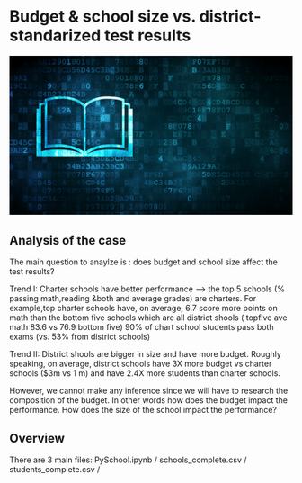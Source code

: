 # Budget & school size vs. district-standarized test results

![Education](Images/education.png)

## Analysis of the case

The main question to anaylze is : does budget and school size affect the test results? 

Trend I:
Charter schools have better performance --> the top 5 schools (% passing math,reading &both and average grades) are charters.
For example,top charter schools have, on average, 6.7 score more points on math than the bottom five schools which are all district shools
( topfive ave math 83.6 vs 76.9 bottom five)
90% of chart school students pass both exams (vs. 53% from district schools)

Trend II:
District shools are bigger in size and have more budget. Roughly speaking, on average, district schools have 3X more budget vs charter schools ($3m vs 1 m)
and have 2.4X more students than charter schools.

However, we cannot make any inference since we will have to research the composition of the budget. In other words how does the budget impact the performance.
How does the size of the school impact the performance?

## Overview
There are 3 main files:
PySchool.ipynb /
schools_complete.csv /
students_complete.csv /
